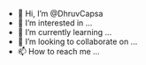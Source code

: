 - 👋 Hi, I’m @DhruvCapsa
- 👀 I’m interested in ...
- 🌱 I’m currently learning ...
- 💞️ I’m looking to collaborate on ...
- 📫 How to reach me ...

<!---
DhruvCapsa/DhruvCapsa is a ✨ special ✨ repository because its `README.md` (this file) appears on your GitHub profile.
You can click the Preview link to take a look at your changes.
--->
